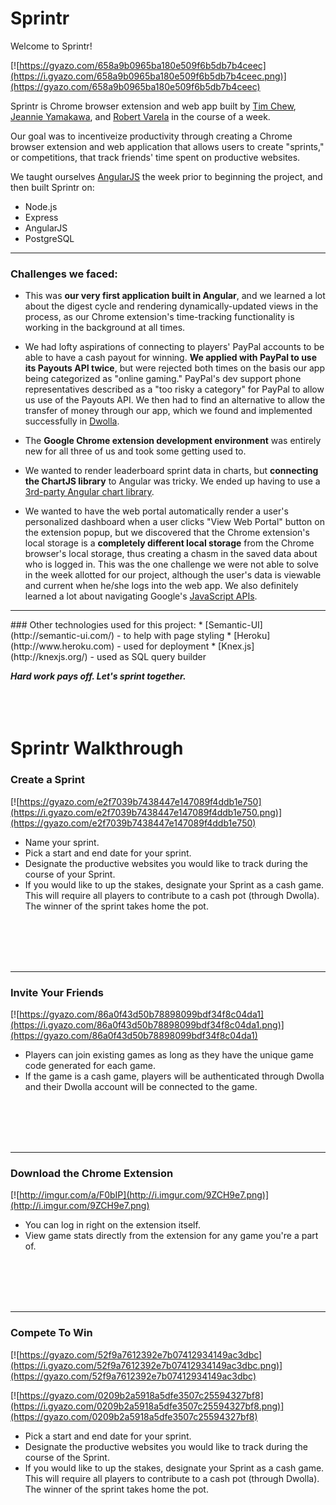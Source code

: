 # Sprintr

Welcome to Sprintr!

[![https://gyazo.com/658a9b0965ba180e509f6b5db7b4ceec](https://i.gyazo.com/658a9b0965ba180e509f6b5db7b4ceec.png)](https://gyazo.com/658a9b0965ba180e509f6b5db7b4ceec)

Sprintr is Chrome browser extension and web app built by [Tim Chew](http://www.github.com/timothyrchew),  [Jeannie Yamakawa](http://www.github.com/JeannieYamakawa), and [Robert Varela](http://www.github.com/rvarela11) in the course of a week. 

Our goal was to incentiveize productivity through creating a Chrome browser extension and web application that allows users to create "sprints," or competitions, that track friends' time spent on productive websites. 

We taught ourselves [AngularJS](https://angularjs.org/) the week prior to beginning the project, and then built Sprintr on:
* Node.js
* Express
* AngularJS
* PostgreSQL
<hr>

### Challenges we faced:

* This was **our very first application built in Angular**, and we learned a lot about the digest cycle and rendering dynamically-updated views in the process, as our Chrome extension's time-tracking functionality is working in the background at all times.

* We had lofty aspirations of connecting to players' PayPal accounts to be able to have a cash payout for winning. **We applied with PayPal to use its Payouts API twice**, but were rejected both times on the basis our app being categorized as "online gaming." PayPal's dev support phone representatives described as a "too risky a category" for PayPal to allow us use of the Payouts API. We then had to find an alternative to allow the transfer of money through our app, which we found and implemented successfully in [Dwolla](https://developers.dwolla.com/).

* The **Google Chrome extension development environment** was entirely new for all three of us and took some getting used to.

* We wanted to render leaderboard sprint data in charts, but **connecting the ChartJS library** to Angular was tricky. We ended up having to use a [3rd-party Angular chart library](https://jtblin.github.io/angular-chart.js/).

* We wanted to have the web portal automatically render a user's personalized dashboard when a user clicks "View Web Portal" button on the extension popup, but we discovered that the Chrome extension's local storage is a **completely different local storage** from the Chrome browser's local storage, thus creating a chasm in the saved data about who is logged in. This was the one challenge we were not able to solve in the week allotted for our project, although the user's data is viewable and current when he/she logs into the web app. We also definitely learned a lot about navigating Google's [JavaScript APIs](https://developer.chrome.com/extensions/api_index).
<hr>
### Other technologies used for this project:
* [Semantic-UI](http://semantic-ui.com/) - to help with page styling
* [Heroku](http://www.heroku.com) - used for deployment
* [Knex.js](http://knexjs.org/) - used as SQL query builder


<strong>*Hard work pays off. Let's sprint together.*</strong>
<br><br>
<br>
<br>

# Sprintr Walkthrough

###  Create a Sprint 
[![https://gyazo.com/e2f7039b7438447e147089f4ddb1e750](https://i.gyazo.com/e2f7039b7438447e147089f4ddb1e750.png)](https://gyazo.com/e2f7039b7438447e147089f4ddb1e750)

* Name your sprint.
* Pick a start and end date for your sprint. 
* Designate the productive websites you would like to track during the course of your Sprint. 
* If you would like to up the stakes, designate your Sprint as a cash game. This will require all players to contribute to a cash pot (through Dwolla). The winner of the sprint takes home the pot.

<br><br><br><br>
<hr>

###  Invite Your Friends
[![https://gyazo.com/86a0f43d50b78898099bdf34f8c04da1](https://i.gyazo.com/86a0f43d50b78898099bdf34f8c04da1.png)](https://gyazo.com/86a0f43d50b78898099bdf34f8c04da1)

* Players can join existing games as long as they have the unique game code generated for each game. 
* If the game is a cash game, players will be authenticated through Dwolla and their Dwolla account will be connected to the game.

<br><br><br><br>
<hr>

###  Download the Chrome Extension


[![http://imgur.com/a/F0bIP](http://i.imgur.com/9ZCH9e7.png)](http://i.imgur.com/9ZCH9e7.png)
* You can log in right on the extension itself.
* View game stats directly from the extension for any game you're a part of. 


<br><br><br><br>
<hr>

###  Compete To Win
[![https://gyazo.com/52f9a7612392e7b07412934149ac3dbc](https://i.gyazo.com/52f9a7612392e7b07412934149ac3dbc.png)](https://gyazo.com/52f9a7612392e7b07412934149ac3dbc)


[![https://gyazo.com/0209b2a5918a5dfe3507c25594327bf8](https://i.gyazo.com/0209b2a5918a5dfe3507c25594327bf8.png)](https://gyazo.com/0209b2a5918a5dfe3507c25594327bf8)


* Pick a start and end date for your sprint. 
* Designate the productive websites you would like to track during the course of the Sprint. 
* If you would like to up the stakes, designate your Sprint as a cash game. This will require all players to contribute to a cash pot (through Dwolla). The winner of the sprint takes home the pot.


